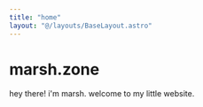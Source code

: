 ```yaml
---
title: "home"
layout: "@/layouts/BaseLayout.astro"
---
```


# marsh.zone
hey there! i'm marsh. welcome to my little website.

